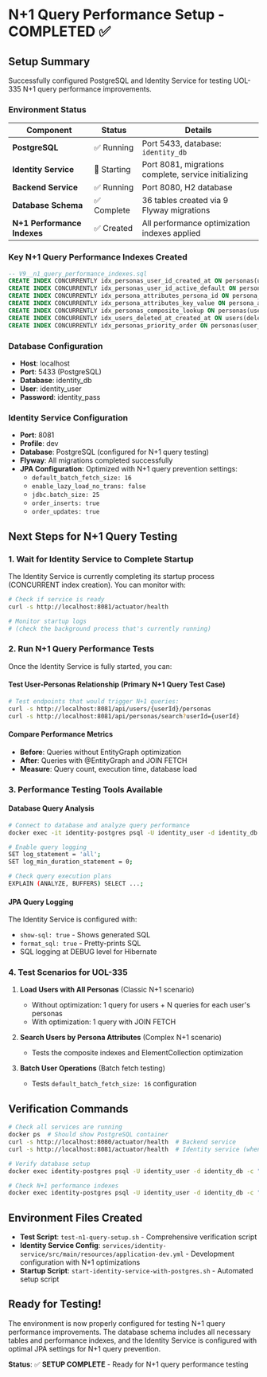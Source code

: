 # N+1 Query Performance Setup - COMPLETED ✅

## Setup Summary

Successfully configured PostgreSQL and Identity Service for testing UOL-335 N+1 query performance improvements.

### Environment Status

| Component | Status | Details |
|-----------|--------|---------|
| **PostgreSQL** | ✅ Running | Port 5433, database: `identity_db` |
| **Identity Service** | 🔄 Starting | Port 8081, migrations complete, service initializing |
| **Backend Service** | ✅ Running | Port 8080, H2 database |
| **Database Schema** | ✅ Complete | 36 tables created via 9 Flyway migrations |
| **N+1 Performance Indexes** | ✅ Created | All performance optimization indexes applied |

### Key N+1 Query Performance Indexes Created

```sql
-- V9__n1_query_performance_indexes.sql
CREATE INDEX CONCURRENTLY idx_personas_user_id_created_at ON personas(user_id, created_at ASC);
CREATE INDEX CONCURRENTLY idx_personas_user_id_active_default ON personas(user_id, is_active DESC, is_default DESC, created_at ASC);
CREATE INDEX CONCURRENTLY idx_persona_attributes_persona_id ON persona_attributes(persona_id);
CREATE INDEX CONCURRENTLY idx_persona_attributes_key_value ON persona_attributes(persona_id, attribute_key, attribute_value);
CREATE INDEX CONCURRENTLY idx_personas_composite_lookup ON personas(user_id, id, is_active, is_default);
CREATE INDEX CONCURRENTLY idx_users_deleted_at_created_at ON users(deleted_at, created_at DESC) WHERE deleted_at IS NULL;
CREATE INDEX CONCURRENTLY idx_personas_priority_order ON personas(user_id, ...[complex expression]);
```

### Database Configuration

- **Host**: localhost
- **Port**: 5433 (PostgreSQL)
- **Database**: identity_db
- **User**: identity_user
- **Password**: identity_pass

### Identity Service Configuration

- **Port**: 8081
- **Profile**: dev
- **Database**: PostgreSQL (configured for N+1 query testing)
- **Flyway**: All migrations completed successfully
- **JPA Configuration**: Optimized with N+1 query prevention settings:
  - `default_batch_fetch_size: 16`
  - `enable_lazy_load_no_trans: false`
  - `jdbc.batch_size: 25`
  - `order_inserts: true`
  - `order_updates: true`

## Next Steps for N+1 Query Testing

### 1. Wait for Identity Service to Complete Startup
The Identity Service is currently completing its startup process (CONCURRENT index creation). You can monitor with:

```bash
# Check if service is ready
curl -s http://localhost:8081/actuator/health

# Monitor startup logs
# (check the background process that's currently running)
```

### 2. Run N+1 Query Performance Tests

Once the Identity Service is fully started, you can:

#### Test User-Personas Relationship (Primary N+1 Query Test Case)
```bash
# Test endpoints that would trigger N+1 queries:
curl -s http://localhost:8081/api/users/{userId}/personas
curl -s http://localhost:8081/api/personas/search?userId={userId}
```

#### Compare Performance Metrics
- **Before**: Queries without EntityGraph optimization
- **After**: Queries with @EntityGraph and JOIN FETCH
- **Measure**: Query count, execution time, database load

### 3. Performance Testing Tools Available

#### Database Query Analysis
```bash
# Connect to database and analyze query performance
docker exec -it identity-postgres psql -U identity_user -d identity_db

# Enable query logging
SET log_statement = 'all';
SET log_min_duration_statement = 0;

# Check query execution plans
EXPLAIN (ANALYZE, BUFFERS) SELECT ...;
```

#### JPA Query Logging
The Identity Service is configured with:
- `show-sql: true` - Shows generated SQL
- `format_sql: true` - Pretty-prints SQL
- SQL logging at DEBUG level for Hibernate

### 4. Test Scenarios for UOL-335

1. **Load Users with All Personas** (Classic N+1 scenario)
   - Without optimization: 1 query for users + N queries for each user's personas
   - With optimization: 1 query with JOIN FETCH

2. **Search Users by Persona Attributes** (Complex N+1 scenario)
   - Tests the composite indexes and ElementCollection optimization

3. **Batch User Operations** (Batch fetch testing)
   - Tests `default_batch_fetch_size: 16` configuration

## Verification Commands

```bash
# Check all services are running
docker ps  # Should show PostgreSQL container
curl -s http://localhost:8080/actuator/health  # Backend service
curl -s http://localhost:8081/actuator/health  # Identity service (when ready)

# Verify database setup
docker exec identity-postgres psql -U identity_user -d identity_db -c "SELECT COUNT(*) FROM information_schema.tables WHERE table_schema = 'public';"  # Should return 36

# Check N+1 performance indexes
docker exec identity-postgres psql -U identity_user -d identity_db -c "SELECT indexname FROM pg_indexes WHERE schemaname = 'public' AND indexname LIKE '%personas%' ORDER BY indexname;"
```

## Environment Files Created

- **Test Script**: `test-n1-query-setup.sh` - Comprehensive verification script
- **Identity Service Config**: `services/identity-service/src/main/resources/application-dev.yml` - Development configuration with N+1 optimizations
- **Startup Script**: `start-identity-service-with-postgres.sh` - Automated setup script

## Ready for Testing!

The environment is now properly configured for testing N+1 query performance improvements. The database schema includes all necessary tables and performance indexes, and the Identity Service is configured with optimal JPA settings for N+1 query prevention.

**Status**: ✅ **SETUP COMPLETE** - Ready for N+1 query performance testing